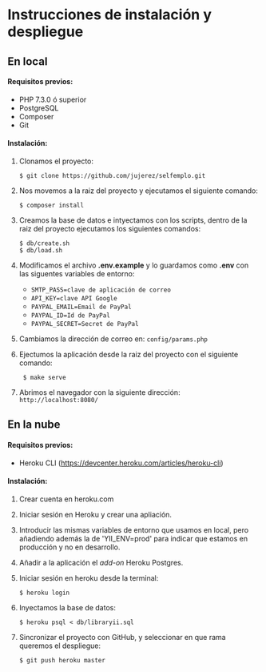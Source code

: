# Instrucciones de instalación y despliegue

## En local

#### Requisitos previos:
* PHP 7.3.0 ó superior
* PostgreSQL
* Composer
* Git

#### Instalación:
1. Clonamos el proyecto:
   
   ```shell
   $ git clone https://github.com/jujerez/selfemplo.git
   ``` 
2. Nos movemos a la raiz del proyecto y ejecutamos el siguiente comando:

    ```shell
    $ composer install
    ```

3. Creamos la base de datos e intyectamos con los scripts, dentro de la raiz del proyecto ejecutamos los siguientes comandos:

    ```shell
    $ db/create.sh
    $ db/load.sh
    ```
4. Modificamos el archivo **.env.example** y lo guardamos como **.env** con las siguentes variables de entorno:
    * `SMTP_PASS=clave de aplicación de correo`
    * `API_KEY=clave API Google`
    * `PAYPAL_EMAIL=Email de PayPal`    
    * `PAYPAL_ID=Id de PayPal`
    * `PAYPAL_SECRET=Secret de PayPal`
5. Cambiamos la dirección de correo en:
`config/params.php`

5. Ejectumos la aplicación desde la raiz del proyecto con el siguiente comando:

    ```shell
     $ make serve
    ```
6. Abrimos el navegador con la siguiente dirección:
`http://localhost:8080/`



## En la nube

#### Requisitos previos:

* Heroku CLI (https://devcenter.heroku.com/articles/heroku-cli)

#### Instalación:

1. Crear cuenta en heroku.com

2. Iniciar sesión en Heroku y crear una apliación.

3. Introducir las mismas variables de entorno que usamos en local, pero añadiendo además la de 'YII_ENV=prod' para indicar que estamos en producción y no en desarrollo.

4. Añadir a la aplicación el *add-on* Heroku Postgres.

5. Iniciar sesión en heroku desde la terminal:

    ```shell
    $ heroku login
    ```

6. Inyectamos la base de datos:

    ```shell
    $ heroku psql < db/libraryii.sql
    ```

7. Sincronizar el proyecto con GitHub, y seleccionar en que rama queremos el despliegue:

    ```shell
    $ git push heroku master
    ```

